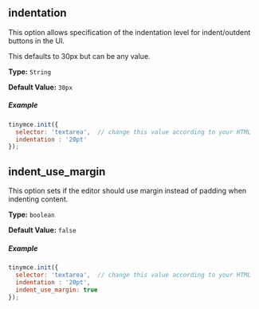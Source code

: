 ## indentation

This option allows specification of the indentation level for indent/outdent buttons in the UI.

This defaults to 30px but can be any value.

**Type:** `String`

**Default Value:** `30px`

##### Example

```js
tinymce.init({
  selector: 'textarea',  // change this value according to your HTML
  indentation : '20pt'
});
```

## indent_use_margin

This option sets if the editor should use margin instead of padding when indenting content.

**Type:** `boolean`

**Default Value:** `false`

##### Example

```js
tinymce.init({
  selector: 'textarea',  // change this value according to your HTML
  indentation : '20pt',
  indent_use_margin: true
});
```